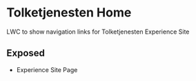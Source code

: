 # Tolketjenesten Home

LWC to show navigation links for Tolketjenesten Experience Site

## Exposed

-   Experience Site Page
